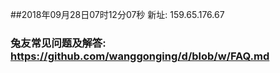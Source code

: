 ##2018年09月28日07时12分07秒 新址: 159.65.176.67
### 兔友常见问题及解答: https://github.com/wanggonging/d/blob/w/FAQ.md
